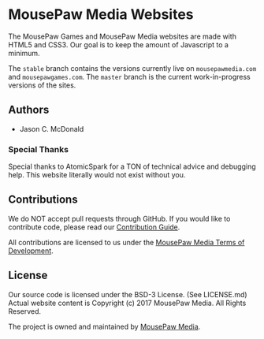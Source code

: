 # MousePaw Media Websites

The MousePaw Games and MousePaw Media websites are made with HTML5 and CSS3.
Our goal is to keep the amount of Javascript to a minimum.

The `stable` branch contains the versions currently live on `mousepawmedia.com`
and `mousepawgames.com`. The `master` branch is the current work-in-progress
versions of the sites.

## Authors

 - Jason C. McDonald

### Special Thanks

Special thanks to AtomicSpark for a TON of technical advice and debugging help.
This website literally would not exist without you.

## Contributions

We do NOT accept pull requests through GitHub.
If you would like to contribute code, please read our
[Contribution Guide][3].

All contributions are licensed to us under the
[MousePaw Media Terms of Development][4].

## License

Our source code is licensed under the BSD-3 License. (See LICENSE.md)
Actual website content is Copyright (c) 2017 MousePaw Media. All Rights
Reserved.

The project is owned and maintained by [MousePaw Media][2].

[2]: http://www.mousepawgames.com/opensource
[3]: http://www.mousepawgames.com/opensource#contribute
[4]: http://www.mousepawgames.com/termsofdevelopment
[5]: http://github.com/mousepawmedia/website
